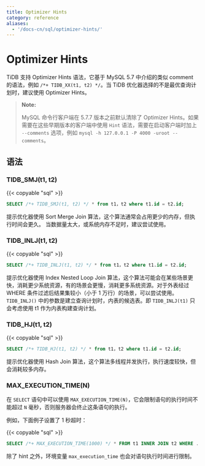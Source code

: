 ```yaml
---
title: Optimizer Hints
category: reference
aliases:
  - '/docs-cn/sql/optimizer-hints/'
---
```


# Optimizer Hints

TiDB 支持 Optimizer Hints 语法，它基于 MySQL 5.7 中介绍的类似 comment 的语法，例如 `/*+ TIDB_XX(t1, t2) */`。当 TiDB 优化器选择的不是最优查询计划时，建议使用 Optimizer Hints。

> **Note:**
> 
> MySQL 命令行客户端在 5.7.7 版本之前默认清除了 Optimizer Hints。如果需要在这些早期版本的客户端中使用 `Hint` 语法，需要在启动客户端时加上 `--comments` 选项，例如 `mysql -h 127.0.0.1 -P 4000 -uroot --comments`。

## 语法

### TIDB_SMJ(t1, t2)

{{< copyable "sql" >}}

```sql
SELECT /*+ TIDB_SMJ(t1, t2) */ * from t1，t2 where t1.id = t2.id;
```

提示优化器使用 Sort Merge Join 算法，这个算法通常会占用更少的内存，但执行时间会更久。 当数据量太大，或系统内存不足时，建议尝试使用。

### TIDB_INLJ(t1, t2)

{{< copyable "sql" >}}

```sql
SELECT /*+ TIDB_INLJ(t1, t2) */ * from t1，t2 where t1.id = t2.id;
```

提示优化器使用 Index Nested Loop Join 算法，这个算法可能会在某些场景更快，消耗更少系统资源，有的场景会更慢，消耗更多系统资源。对于外表经过 WHERE 条件过滤后结果集较小（小于 1 万行）的场景，可以尝试使用。`TIDB_INLJ()` 中的参数是建立查询计划时，内表的候选表。即 `TIDB_INLJ(t1)` 只会考虑使用 t1 作为内表构建查询计划。

### TIDB_HJ(t1, t2)

{{< copyable "sql" >}}

```sql
SELECT /*+ TIDB_HJ(t1, t2) */ * from t1，t2 where t1.id = t2.id;
```

提示优化器使用 Hash Join 算法，这个算法多线程并发执行，执行速度较快，但会消耗较多内存。

### MAX\_EXECUTION\_TIME(N)

在 `SELECT` 语句中可以使用 `MAX_EXECUTION_TIME(N)`，它会限制语句的执行时间不能超过 `N` 毫秒，否则服务器会终止这条语句的执行。

例如，下面例子设置了 1 秒超时：

{{< copyable "sql" >}}

```sql
SELECT /*+ MAX_EXECUTION_TIME(1000) */ * FROM t1 INNER JOIN t2 WHERE ...;
```

除了 hint 之外，环境变量 `max_execution_time` 也会对语句执行时间进行限制。
